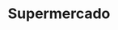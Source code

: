 ---
title: "Supermercado"
url: /ciudad-autonoma-de-buenos-aires/supermercado-pedernera/
shop: supermercado
---